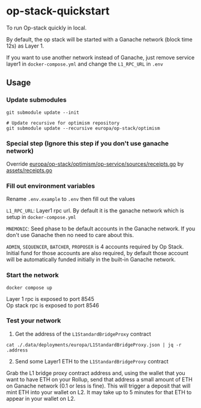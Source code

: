 # op-stack-quickstart

To run Op-stack quickly in local.

By default, the op stack will be started with a Ganache network (block time 12s) as Layer 1.

If you want to use another network instead of Ganache, just remove service layer1 in `docker-compose.yml` and change the `L1_RPC_URL` in `.env`

## Usage

### Update submodules

```shell
git submodule update --init

# Update recursive for optimism repository
git submodule update --recursive europa/op-stack/optimism
```

### Special step (Ignore this step if you don't use ganache network\)

Override [europa/op-stack/optimism/op-service/sources/receipts.go](europa/op-stack/optimism/op-service/sources/receipts.go) by [assets/receipts.go](assets/receipts.go)

### Fill out environment variables

Rename `.env.example` to `.env` then fill out the values

`L1_RPC_URL`: Layer1 rpc url. By default it is the ganache network which is setup in `docker-compose.yml`

`MNEMONIC`: Seed phase to be default accounts in the Ganache network. If you don't use Ganache then no need to care about this.

`ADMIN`, `SEQUENCER`, `BATCHER`, `PROPOSER` is 4 accounts required by Op Stack. Initial fund for those accounts are also required, by default those account will be automatically funded initially in the built-in Ganache network.

### Start the network

```shell
docker compose up
```

Layer 1 rpc is exposed to port 8545\
Op stack rpc is exposed to port 8546

### Test your network

1. Get the address of the `L1StandardBridgeProxy` contract

```shell
cat ./.data/deployments/europa/L1StandardBridgeProxy.json | jq -r .address
```

2. Send some Layer1 ETH to the `L1StandardBridgeProxy` contract

Grab the L1 bridge proxy contract address and, using the wallet that you want to have ETH on your Rollup, send that address a small amount of ETH on Ganache network (0.1 or less is fine). This will trigger a deposit that will mint ETH into your wallet on L2. It may take up to 5 minutes for that ETH to appear in your wallet on L2.
